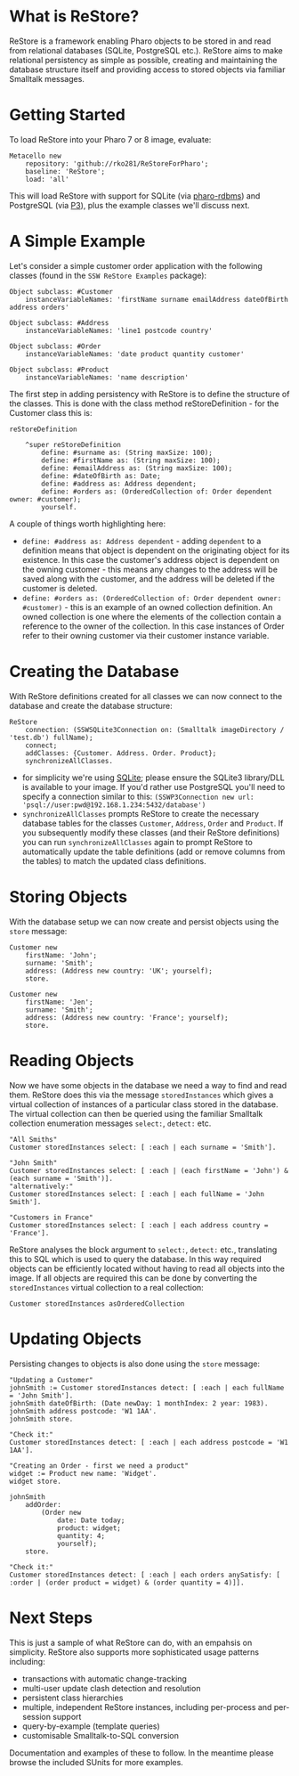 # What is ReStore?
ReStore is a framework enabling Pharo objects to be stored in and read from relational databases (SQLite, PostgreSQL etc.). ReStore aims to make relational persistency as simple as possible, creating and maintaining the database structure itself and providing access to stored objects via familiar Smalltalk messages. 

# Getting Started 
To load ReStore into your Pharo 7 or 8 image, evaluate:

```smalltalk
Metacello new
    repository: 'github://rko281/ReStoreForPharo';
    baseline: 'ReStore';
    load: 'all'
```

This will load ReStore with support for SQLite (via [pharo-rdbms](https://github.com/pharo-rdbms/Pharo-SQLite3)) and PostgreSQL (via [P3](https://github.com/svenvc/P3)), plus the example classes we'll discuss next.

# A Simple Example
Let's consider a simple customer order application with the following classes (found in the `SSW ReStore Examples` package):

```smalltalk
Object subclass: #Customer
	instanceVariableNames: 'firstName surname emailAddress dateOfBirth address orders'

Object subclass: #Address
	instanceVariableNames: 'line1 postcode country'

Object subclass: #Order
	instanceVariableNames: 'date product quantity customer'
    
Object subclass: #Product
	instanceVariableNames: 'name description'
```

The first step in adding persistency with ReStore is to define the structure of the classes. This is done with the class method reStoreDefinition - for the Customer class this is:

```smalltalk
reStoreDefinition

	^super reStoreDefinition
		define: #surname as: (String maxSize: 100);
		define: #firstName as: (String maxSize: 100);
		define: #emailAddress as: (String maxSize: 100);
		define: #dateOfBirth as: Date;
		define: #address as: Address dependent;
		define: #orders as: (OrderedCollection of: Order dependent owner: #customer);
		yourself.
```

A couple of things worth highlighting here:
 - `define: #address as: Address dependent` - adding `dependent` to a definition means that object is dependent on the originating object for its existence. In this case the customer's address object is dependent on the owning customer - this means any changes to the address will be saved along with the customer, and the address will be deleted if the customer is deleted. 
 - `define: #orders as: (OrderedCollection of: Order dependent owner: #customer)` - this is an example of an owned collection definition. An owned collection is one where the elements of the collection contain a reference to the owner of the collection. In this case instances of Order refer to their owning customer via their customer instance variable. 

# Creating the Database
With ReStore definitions created for all classes we can now connect to the database and create the database structure:

```smalltalk
ReStore
	connection: (SSWSQLite3Connection on: (Smalltalk imageDirectory / 'test.db') fullName);
	connect;
	addClasses: {Customer. Address. Order. Product};
	synchronizeAllClasses.
```

 - for simplicity we're using [SQLite](https://www.sqlite.org/); please ensure the SQLite3 library/DLL is available to your image. If you'd rather use PostgreSQL you'll need to specify a connection similar to this: 
 `(SSWP3Connection new url: 'psql://user:pwd@192.168.1.234:5432/database')`
- `synchronizeAllClasses` prompts ReStore to create the necessary database tables for the classes `Customer`, `Address`, `Order` and `Product`. If you subsequently modify these classes (and their ReStore definitions) you can run `synchronizeAllClasses` again to prompt ReStore to automatically update the table definitions (add or remove columns from the tables) to match the updated class definitions.

# Storing Objects
With the database setup we can now create and persist objects using the `store` message:

```smalltalk
Customer new
	firstName: 'John';
	surname: 'Smith';
	address: (Address new country: 'UK'; yourself);
	store.

Customer new
	firstName: 'Jen';
	surname: 'Smith';
	address: (Address new country: 'France'; yourself);
	store.
````

# Reading Objects
Now we have some objects in the database we need a way to find and read them. ReStore does this via the message `storedInstances` which gives a virtual collection of instances of a particular class stored in the database. The virtual collection can then be queried using the familiar Smalltalk collection enumeration messages `select:`, `detect:` etc.

```smalltalk
"All Smiths"
Customer storedInstances select: [ :each | each surname = 'Smith'].

"John Smith"
Customer storedInstances select: [ :each | (each firstName = 'John') & (each surname = 'Smith')].
"alternatively:"
Customer storedInstances select: [ :each | each fullName = 'John Smith'].

"Customers in France"
Customer storedInstances select: [ :each | each address country = 'France'].
```

ReStore analyses the block argument to `select:`, `detect:` etc., translating this to SQL which is used to query the database. In this way required objects can be efficiently located without having to read all objects into the image. If all objects are required this can be done by converting the `storedInstances` virtual collection to a real collection:

```smalltalk
Customer storedInstances asOrderedCollection
```

# Updating Objects
Persisting changes to objects is also done using the `store` message:

```smalltalk
"Updating a Customer"
johnSmith := Customer storedInstances detect: [ :each | each fullName = 'John Smith'].
johnSmith dateOfBirth: (Date newDay: 1 monthIndex: 2 year: 1983).
johnSmith address postcode: 'W1 1AA'.
johnSmith store.

"Check it:"
Customer storedInstances detect: [ :each | each address postcode = 'W1 1AA'].

"Creating an Order - first we need a product"
widget := Product new name: 'Widget'.
widget store.

johnSmith 
    addOrder: 
        (Order new 
            date: Date today;
            product: widget;
            quantity: 4;
            yourself);
    store.
    
"Check it:"
Customer storedInstances detect: [ :each | each orders anySatisfy: [ :order | (order product = widget) & (order quantity = 4)]].
```

# Next Steps
This is just a sample of what ReStore can do, with an empahsis on simplicity. ReStore also supports more sophisticated usage patterns including:
 - transactions with automatic change-tracking
 - multi-user update clash detection and resolution
 - persistent class hierarchies
 - multiple, independent ReStore instances, including per-process and per-session support
 - query-by-example (template queries)
 - customisable Smalltalk-to-SQL conversion
 
 Documentation and examples of these to follow. In the meantime please browse the included SUnits for more examples. 
